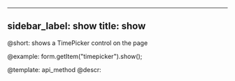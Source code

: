 
---
sidebar_label: show
title: show
---          

@short: shows a TimePicker control on the page
 


@example:
form.getItem("timepicker").show();


@template: api_method
@descr:


